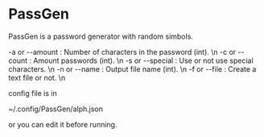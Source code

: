 # PassGen

PassGen is a password generator with random simbols.

-a or --amount  : Number of characters in the password (int). \n
-c or --count   : Amount passwords (int). \n
-s or --special : Use or not use special characters. \n
-n or --name    : Output file name (int). \n
-f or --file    : Create a text file or not. \n


config file is in

~/.config/PassGen/alph.json 

or you can edit it before running.

